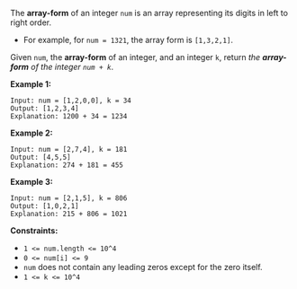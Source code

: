The **array-form** of an integer `num` is an array representing its digits in left to right order.

- For example, for `num = 1321`, the array form is `[1,3,2,1]`.

Given `num`, the **array-form** of an integer, and an integer `k`, return *the **array-form** of the integer `num + k`*.

**Example 1:**
```
Input: num = [1,2,0,0], k = 34
Output: [1,2,3,4]
Explanation: 1200 + 34 = 1234
```
**Example 2:**
```
Input: num = [2,7,4], k = 181
Output: [4,5,5]
Explanation: 274 + 181 = 455
```
**Example 3:**
```
Input: num = [2,1,5], k = 806
Output: [1,0,2,1]
Explanation: 215 + 806 = 1021
```
**Constraints:**
- `1 <= num.length <= 10^4`
- `0 <= num[i] <= 9`
- `num` does not contain any leading zeros except for the zero itself.
- `1 <= k <= 10^4`